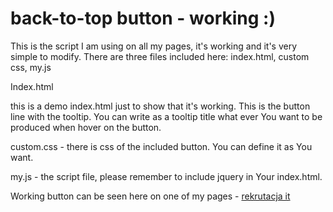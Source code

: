 # back-to-top button - working :)
This is the script I am using on all my pages, it's working and it's very simple to modify.
There are three files included here: index.html, custom css, my.js

Index.html

this is a demo index.html just to show that it's working. This is the button line with the tooltip. You can write as a tooltip title what ever You want to be produced when hover on the button.
   

custom.css - there is css of the included button. You can define it as You want.
       
my.js - the script file, please remember to include jquery in Your index.html.

Working button can be seen here on one of my pages - <a href="http://rekrutacja.it">rekrutacja it</a>
